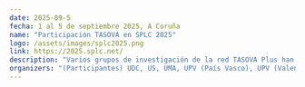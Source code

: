 ```yaml
---
date: 2025-09-5
fecha: 1 al 5 de septiembre 2025, A Coruña
name: "Participación TASOVA en SPLC 2025"
logo: /assets/images/splc2025.png
link: https://2025.splc.net/
description: "Varios grupos de investigación de la red TASOVA Plus han participado activamente en el congreso SPLC 2025, celebrado del 1 al 5 de septiembre en A Coruña. El congreso ha sido organizado por el grupo UDC con Miguel R. Luaces como General Chair, Delfina Ramos como Publicity Chair, Óscar Pedreira como Industry Liaison Chair, Tirso Varela como Proceedings Chair, Victor Lamas como Web Chair, y Ángeles Saavedra como Financial Chair. Además, otros grupos de la red han formado parte de la organización como US (José Galindo como Research Track Chair), UPV (Maider Azanza como Challenge Track Chair), UMA (Daniel-Jesus Muñoz como Tutorial Chair, y José Miguel Horcas como Journal First Chair), y UPV (Francisca Pérez como Tool Demonstration Chair), así como varios miembros que han formado parte del Comité de Programa. El congreso ha supuesto el año de consolidación (y posible inicio de crecimiento) del uso de **UVL**, el lenguaje de variabilidad impulsado por la comunidad. También se ha evidenciado un interés creciente en **Flamapy**, la herramienta de análisis de modelos de variabilidad. Durante el evento, se han presentado trabajos muy interesantes y de gran calidad por parte de US (Jesús Moreno-León, David Romero Organvídez, José Manuel Sánchez Ruiz, Noelia Lopez-Duran y Francisco Sebastian Benitez), UMA (José Miguel Horcas), y UVP (Maider Azanza y Oscar Díaz). Además, el trabajo del grupo US recibió el premio Best Paper Award por el trabajo liderado por Jesús Moreno. Más información: <a href='https://2025.splc.net/' title='SPLC 2025' target='_blank'>SPLC 2025</a>."
organizers: "(Participantes) UDC, US, UMA, UPV (País Vasco), UPV (Valencia)."
---
```

